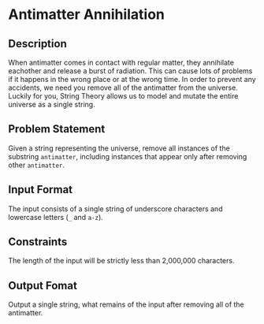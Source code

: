# Antimatter Annihilation

## Description
When antimatter comes in contact with regular matter, they annihilate eachother and release a burst of radiation.
This can cause lots of problems if it happens in the wrong place or at the wrong time.
In order to prevent any accidents, we need you remove all of the antimatter from the universe.
Luckily for you, String Theory allows us to model and mutate the entire universe as a single string.

## Problem Statement
Given a string representing the universe, remove all instances of the substring `antimatter`, including instances that appear only after removing other `antimatter`.

## Input Format
The input consists of a single string of underscore characters and lowercase letters (`_` and `a-z`).

## Constraints
The length of the input will be strictly less than 2,000,000 characters.

## Output Fomat
Output a single string, what remains of the input after removing all of the antimatter.
